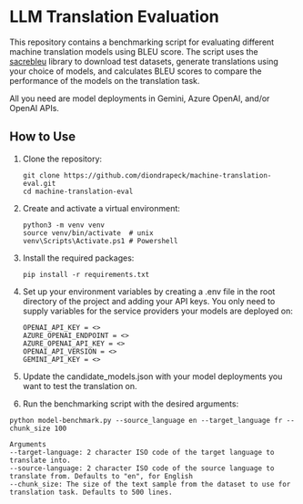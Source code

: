 # LLM Translation Evaluation

This repository contains a benchmarking script for evaluating different machine translation models using BLEU score. The script uses the [sacrebleu](https://github.com/mjpost/sacrebleu) library to download test datasets, generate translations using your choice of models, and calculates BLEU scores to compare the performance of the models on the translation task.

All you need are model deployments in Gemini, Azure OpenAI, and/or OpenAI APIs.

## How to Use

1. Clone the repository:

    ```
    git clone https://github.com/diondrapeck/machine-translation-eval.git
    cd machine-translation-eval
    ```

2. Create and activate a virtual environment:

    ```
    python3 -m venv venv
    source venv/bin/activate  # unix
    venv\Scripts\Activate.ps1 # Powershell
    ```

3. Install the required packages:

    ```
    pip install -r requirements.txt
    ```

4. Set up your environment variables by creating a .env file in the root directory of the project and adding your API keys. You only need to supply variables for the service providers your models are deployed on:

    ```env
    OPENAI_API_KEY = <>
    AZURE_OPENAI_ENDPOINT = <>
    AZURE_OPENAI_API_KEY = <>
    OPENAI_API_VERSION = <>
    GEMINI_API_KEY = <>
    ```

5. Update the candidate_models.json with your model deployments you want to test the translation on.

6. Run the benchmarking script with the desired arguments:

```
python model-benchmark.py --source_language en --target_language fr --chunk_size 100
```

    Arguments
    --target-language: 2 character ISO code of the target language to translate into.
    --source-language: 2 character ISO code of the source language to translate from. Defaults to "en", for English
    --chunk_size: The size of the text sample from the dataset to use for translation task. Defaults to 500 lines.